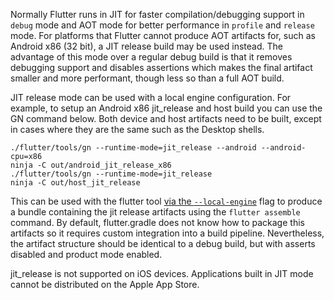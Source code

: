 Normally Flutter runs in JIT for faster compilation/debugging support in `debug` mode and AOT mode for better performance in `profile` and `release` mode. For platforms that Flutter cannot produce AOT artifacts for, such as Android x86 (32 bit), a JIT release build may be used instead. The advantage of this mode over a regular debug build is that it removes debugging support and disables assertions which makes the final artifact smaller and more performant, though less so than a full AOT build.


JIT release mode can be used with a local engine configuration. For example, to setup an Android x86 jit_release and host build you can use the GN command below. Both device and host artifacts need to be built, except in cases where they are the same such as the Desktop shells.

```shell
./flutter/tools/gn --runtime-mode=jit_release --android --android-cpu=x86
ninja -C out/android_jit_release_x86
./flutter/tools/gn --runtime-mode=jit_release
ninja -C out/host_jit_release
```

This can be used with the flutter tool [via the `--local-engine`](https://github.com/flutter/flutter/wiki/Debugging-the-engine#running-a-flutter-app-with-a-local-engine) flag to produce a bundle containing the jit release artifacts using the `flutter assemble` command. By default, flutter.gradle does not know how to package this artifacts so it requires custom integration into a build pipeline. Nevertheless, the artifact structure should be identical to a debug build, but with asserts disabled and product mode enabled.

jit_release is not supported on iOS devices. Applications built in JIT mode cannot be distributed on the Apple App Store.